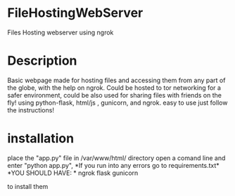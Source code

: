 # FileHostingWebServer
Files Hosting webserver using ngrok


<h1> Description </h1>
Basic webpage made for hosting files and accessing them from any part of the globe, with the help on ngrok. Could be hosted to tor networking for a safer environment, could be also used for sharing files with friends on the fly!
using python-flask, html/js , gunicorn, and ngrok. easy to use just follow the instructions!

<h1>installation</h1>
place the "app.py" file in /var/www/html/ directory
open a comand line and enter "python app.py", *If you run into any errors go to requirements.txt*

</h3> *YOU SHOULD HAVE: *</h3>
ngrok
flask
gunicorn

to install them 
